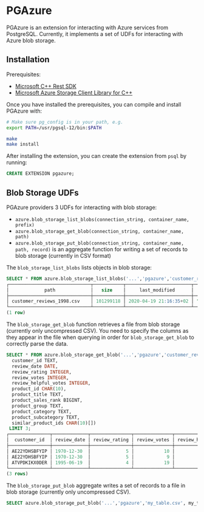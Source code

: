 # PGAzure

PGAzure is an extension for interacting with Azure services from PostgreSQL. Currently, it implements a set of UDFs for interacting with Azure blob storage.

## Installation

Prerequisites:
- [Microsoft C++ Rest SDK](https://github.com/microsoft/cpprestsdk)
- [Microsoft Azure Storage Client Library for C++](https://github.com/Azure/azure-storage-cpp)

Once you have installed the prerequisites, you can compile and install PGAzure with:
```bash
# Make sure pg_config is in your path, e.g.
export PATH=/usr/pgsql-12/bin:$PATH

make
make install
```

After installing the extension, you can create the extension from `psql` by running:
```sql
CREATE EXTENSION pgazure;
```

## Blob Storage UDFs

PGAzure providers 3 UDFs for interacting with blob storage:

- `azure.blob_storage_list_blobs(connection_string, container_name, prefix)` 
- `azure.blob_storage_get_blob(connection_string, container_name, path)` 
- `azure.blob_storage_put_blob(connection_string, container_name, path, record)` is an aggregate function for writing a set of records to blob storage (currently in CSV format) 

The `blob_storage_list_blobs` lists objects in blob storage:
```sql
SELECT * FROM azure.blob_storage_list_blobs('...','pgazure','customer_reviews');  
┌──────────────────────────────┬───────────┬────────────────────────┬─────────────────────┬──────────────────────────┬──────────────────┬──────────────────┬───────────────────────
│             path             │   size    │     last_modified      │        etag         │       content_type       │ content_encoding │ content_language │       content_md5    
├──────────────────────────────┼───────────┼────────────────────────┼─────────────────────┼──────────────────────────┼──────────────────┼──────────────────┼───────────────────────
│ customer_reviews_1998.csv    │ 101299118 │ 2020-04-19 21:16:35+02 │ "0x8D7E4962D9F0CC7" │ text/csv                 │                  │                  │                      
└──────────────────────────────┴───────────┴────────────────────────┴─────────────────────┴──────────────────────────┴──────────────────┴──────────────────┴───────────────────────
(1 row)
```

The `blob_storage_get_blob` function retrieves a file from blob storage (currently only uncompressed CSV). You need to specify the columns as they appear in the file when querying in order for `blob_storage_get_blob` to correctly parse the data.

```sql
SELECT * FROM azure.blob_storage_get_blob('...','pgazure','customer_reviews_copy.csv') AS res (
  customer_id TEXT,
  review_date DATE,
  review_rating INTEGER,
  review_votes INTEGER,
  review_helpful_votes INTEGER,
  product_id CHAR(10),
  product_title TEXT,
  product_sales_rank BIGINT,
  product_group TEXT,
  product_category TEXT,
  product_subcategory TEXT,
  similar_product_ids CHAR(10)[])
 LIMIT 3;                                                                                                                                              
┌───────────────┬─────────────┬───────────────┬──────────────┬──────────────────────┬────────────┬────────────────────────────────────────────┬────────────────────┬───────────────
│  customer_id  │ review_date │ review_rating │ review_votes │ review_helpful_votes │ product_id │               product_title                │ product_sales_rank │ product_group
├───────────────┼─────────────┼───────────────┼──────────────┼──────────────────────┼────────────┼────────────────────────────────────────────┼────────────────────┼───────────────
│ AE22YDHSBFYIP │ 1970-12-30  │             5 │           10 │                    0 │ 1551803542 │ Start and Run a Coffee Bar (Start & Run a) │              11611 │ Book         
│ AE22YDHSBFYIP │ 1970-12-30  │             5 │            9 │                    0 │ 1551802538 │ Start and Run a Profitable Coffee Bar      │             689262 │ Book         
│ ATVPDKIKX0DER │ 1995-06-19  │             4 │           19 │                   18 │ 0898624932 │ The Power of Maps                          │             407473 │ Book         
└───────────────┴─────────────┴───────────────┴──────────────┴──────────────────────┴────────────┴────────────────────────────────────────────┴────────────────────┴───────────────
(3 rows)
```

The `blob_storage_put_blob` aggregate writes a set of records to a file in blob storage (currently only uncompressed CSV).
```sql
SELECT azure.blob_storage_put_blob('...','pgazure','my_table.csv', my_table) FROM my_table;
```
